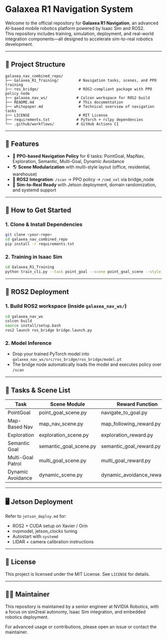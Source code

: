 # Galaxea R1 Navigation System

Welcome to the official repository for **Galaxea R1 Navigation**, an advanced AI-based mobile robotics platform powered by Isaac Sim and ROS2.  
This repository includes training, simulation, deployment, and real-world integration components—all designed to accelerate sim-to-real robotics development.

---

## 🔧 Project Structure

```
galaxea_nav_combined_repo/
├── Galaxea_R1_Training/         # Navigation tasks, scenes, and PPO training
├── ros_bridge/                  # ROS2-compliant package with PPO policy node
├── galaxea_nav_ws/             # Colcon workspace for ROS2 build
├── README.md                    # This documentation
├── whitepaper.md                # Technical overview of navigation tasks
├── LICENSE                      # MIT License
├── requirements.txt            # PyTorch + rclpy dependencies
└── .github/workflows/          # GitHub Actions CI
```

---

## 🚀 Features

- 🧠 **PPO-based Navigation Policy** for 6 tasks: PointGoal, MapNav, Exploration, Semantic, Multi-Goal, Dynamic Avoidance
- 🌎 **Scene Modularization** with multi-style layout (office, residential, warehouse)
- 🤖 **ROS2 Integration**: `/scan` → PPO policy → `/cmd_vel` via bridge_node
- 🧪 **Sim-to-Real Ready** with Jetson deployment, domain randomization, and systemd support

---

## 🏁 How to Get Started

### 1. Clone & Install Dependencies

```bash
git clone <your-repo>
cd galaxea_nav_combined_repo
pip install -r requirements.txt
```

### 2. Training in Isaac Sim

```bash
cd Galaxea_R1_Training
python train_cli.py --task point_goal --scene point_goal_scene --style office --episodes 1000
```

---

## 🤖 ROS2 Deployment

### 1. Build ROS2 workspace (inside `galaxea_nav_ws/`)

```bash
cd galaxea_nav_ws
colcon build
source install/setup.bash
ros2 launch ros_bridge bridge.launch.py
```

### 2. Model Inference

- Drop your trained PyTorch model into `galaxea_nav_ws/src/ros_bridge/ros_bridge/model.pt`
- The bridge node automatically loads the model and executes policy over `/scan`

---

## 🧩 Tasks & Scene List

| Task               | Scene Module           | Reward Function                |
|--------------------|------------------------|--------------------------------|
| PointGoal          | point_goal_scene.py    | navigate_to_goal.py            |
| Map-Based Nav      | map_nav_scene.py       | map_following_reward.py        |
| Exploration        | exploration_scene.py   | exploration_reward.py          |
| Semantic Goal      | semantic_goal_scene.py | semantic_goal_reward.py        |
| Multi-Goal Patrol  | multi_goal_scene.py    | multi_goal_reward.py           |
| Dynamic Avoidance  | dynamic_scene.py       | dynamic_avoidance_reward.py    |

---

## 🖥️ Jetson Deployment

Refer to `jetson_deploy.md` for:
- ROS2 + CUDA setup on Xavier / Orin
- nvpmodel, jetson_clocks tuning
- Autostart with `systemd`
- LIDAR + camera calibration instructions

---

## 📜 License

This project is licensed under the MIT License. See `LICENSE` for details.

---

## 👨‍💻 Maintainer

This repository is maintained by a senior engineer at NVIDIA Robotics, with a focus on sim2real autonomy, Isaac Sim integration, and embedded robotics deployment.

For advanced usage or contributions, please open an issue or contact the maintainer.